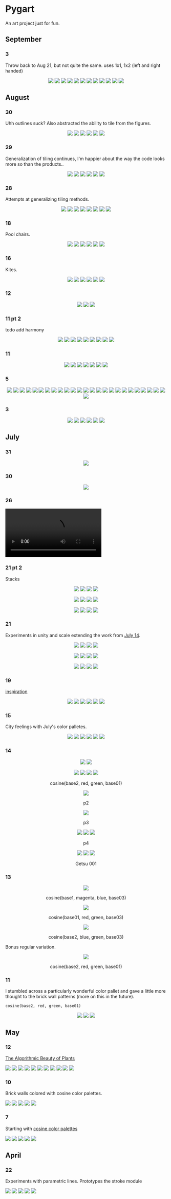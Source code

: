 # Pygart

An art project just for fun.

## September

### 3

Throw back to Aug 21, but not quite the same. uses 1x1, 1x2 (left and right handed)

<p align="center">
<img src=https://imgur.com/5hPgvFf.png />
<img src=https://imgur.com/p3EPYf2.png />
<img src=https://imgur.com/IMhYGmK.png />
<img src=https://imgur.com/9hDsvjg.png />
<img src=https://imgur.com/WvEZIOo.png />
<img src=https://imgur.com/cYKEXEX.png />
<img src=https://imgur.com/7SUMOi7.png />
<img src=https://imgur.com/CvTYZ39.png />
<img src=https://imgur.com/updmhAK.png />
<img src=https://imgur.com/sFeLwdD.png />
<img src=https://imgur.com/XLJCcxB.png />
<img src=https://imgur.com/tNHsZIu.png />
</p>

## August

### 30

Uhh outlines suck? Also abstracted the ability to tile from the figures.

<p align="center">
<img src=https://imgur.com/mevTOJt.png />
<img src=https://imgur.com/lFc7nkt.png />
<img src=https://imgur.com/hJ156dH.png />
<img src=https://imgur.com/Wq256SL.png />
<img src=https://imgur.com/cgmNErW.png />
<img src=https://imgur.com/AHMjgTw.png />
</p>

### 29

Generalization of tiling continues, I'm happier about the way the code looks more so than the products..

<p align="center">
<img src=https://imgur.com/YHS26OI.png />
<img src=https://imgur.com/qihEn48.png />
<img src=https://imgur.com/G3AKLu9.png />
<img src=https://imgur.com/vK5xHJR.png />
<img src=https://imgur.com/ACJ2ulw.png />
<img src=https://imgur.com/XTf2ZP0.png />
</p>

### 28
Attempts at generalizing tiling methods.

<p align="center">
<img src=https://imgur.com/tL9xJBr.png />
<img src=https://imgur.com/3ozG4B4.png />
<img src=https://imgur.com/AbhPupi.png />
<img src=https://imgur.com/hixqcEw.png />
<img src=https://imgur.com/7iY90tr.png />
<img src=https://imgur.com/rVsgcNu.png />
<img src=https://imgur.com/i8BwzR6.png />
<img src=https://imgur.com/rp4B8j0.png />
</p>

### 18

Pool chairs.

<p align="center">
<img src=https://imgur.com/QRSV7sg.png />
<img src=https://imgur.com/pj4dbTo.png />
<img src=https://imgur.com/fQPwhPG.png />
<img src=https://imgur.com/g49w3lT.png />
<img src=https://imgur.com/yIAg8RG.png />
<img src=https://imgur.com/r8kc5Re.png />
</p>

### 16

Kites.

<p align="center">
<img src=https://imgur.com/cn8kPdX.png />
<img src=https://imgur.com/EPeTyY6.png />
<img src=https://imgur.com/y9x4S8d.png />
<img src=https://imgur.com/UjLpStV.png />
<img src=https://imgur.com/zMle1k4.png />
<img src=https://imgur.com/cXlAg7h.png />
</p>

### 12

<p align="center">
<img src=https://imgur.com/aBWWYg1.png />
<img src=https://imgur.com/t8S5Eu0.png />
<img src=https://imgur.com/rHroADP.png />

</p>

### 11 pt 2

todo add harmony

<p align="center">
<img src=https://imgur.com/1Kd3X5U.png />
<img src=https://imgur.com/lnieIfi.png />
<img src=https://imgur.com/G6AYRdt.png />
<img src=https://imgur.com/oLDRGd5.png />
<img src=https://imgur.com/ClHiRo0.png />
<img src=https://imgur.com/BhKuNn6.png />
<img src=https://imgur.com/ujqCdjD.png />
<img src=https://imgur.com/IqzSPp4.png />
<img src=https://imgur.com/qLqW54I.png />
</p>

### 11

<p align="center">
<img src=https://imgur.com/a2p17QI.png />
<img src=https://imgur.com/E0RSt1t.png />
<img src=https://imgur.com/CNIR0KN.png />
<img src=https://imgur.com/GRCHzFl.png />
<img src=https://imgur.com/RBpVm44.png />
<img src=https://imgur.com/f1Zzuwl.png />
<img src=https://imgur.com/w1Nxaaq.png />
</p>

### 5

<p align="center">
<img src=https://imgur.com/zNyPUe9.png />
<img src=https://imgur.com/vHC11cU.png />
<img src=https://imgur.com/MQTdYa1.png />
<img src=https://imgur.com/fmiyryP.png />
<img src=https://imgur.com/ixdHSwK.png />
<img src=https://imgur.com/OAtsILu.png />
<img src=https://imgur.com/piAXCTO.png />
<img src=https://imgur.com/9waP0SI.png />
<img src=https://imgur.com/VDwGCLj.png />
<img src=https://imgur.com/bmDqhZh.png />
<img src=https://imgur.com/aoBJchC.png />
<img src=https://imgur.com/z1ZDwCY.png />
<img src=https://imgur.com/fOA22dZ.png />
<img src=https://imgur.com/HTEFaZW.png />
<img src=https://imgur.com/6eAmVux.png />
<img src=https://imgur.com/09MjI0H.png />
<img src=https://imgur.com/Z52aJ63.png />
<img src=https://imgur.com/XjjzO5G.png />
<img src=https://imgur.com/FL4tztQ.png />
<img src=https://imgur.com/Ka8jnga.png />
<img src=https://imgur.com/OeXqQZD.png />
<img src=https://imgur.com/1k3HHl9.png />
<img src=https://imgur.com/9OMzghx.png />
<img src=https://imgur.com/J6Lx5kd.png />
<img src=https://imgur.com/Sigg7OW.png />
<img src=https://imgur.com/WCdtZxK.png />
</p>


### 3

<p align="center">
<img src=https://imgur.com/JzWcvVP.png />
<img src=https://imgur.com/atvNs8Y.png />
<img src=https://imgur.com/Sf4Ew9L.png />
<img src=https://imgur.com/HaaTdCg.png />
<img src=https://imgur.com/6KLgaOc.png />
<img src=https://imgur.com/zAieule.png />
</p>

## July

### 31

<p align="center">
<img src=https://imgur.com/iNngFTk.gif />
</p>

### 30

<p align="center">
<img src=https://imgur.com/xeJp6F6.gif />
</p>

### 26

![untitled 1](https://imgur.com/dumOe2T.mp4)

### 21 pt 2

Stacks

<p align="center">
<img src=https://imgur.com/NPOvhCq.png />
<img src=https://imgur.com/k4GA1JR.png />
<img src=https://imgur.com/i7VdXmI.png />
<img src=https://imgur.com/v6rPpDe.png />
</p>

<p align="center">
<img src=https://imgur.com/2RVrj3b.png />
<img src=https://imgur.com/W2wTptB.png />
<img src=https://imgur.com/4C70vXz.png />
<img src=https://imgur.com/arMnWjB.png />
</p>

<p align="center">
<img src=https://imgur.com/ICHkHA4.png />
<img src=https://imgur.com/UcWuqPR.png />
<img src=https://imgur.com/R0AOeu4.png />
<img src=https://imgur.com/KyguGQQ.png />
</p>

### 21

Experiments in unity and scale extending the work from [July 14](https://github.com/akilmarshall/pygart#14).

<p align="center">
<img src=https://imgur.com/u0IjZPs.png />
<img src=https://imgur.com/hnivCHV.png />
<img src=https://imgur.com/TOssNUJ.png />
<img src=https://imgur.com/N80otZ4.png />
</p>

<p align="center">
<img src=https://imgur.com/lICUN4z.png />
<img src=https://imgur.com/XzLD4fJ.png />
<img src=https://imgur.com/PnOcBSP.png />
<img src=https://imgur.com/oaeWrhu.png />
</p>

<p align="center">
<img src=https://imgur.com/ruF6tGH.png />
<img src=https://imgur.com/COHNivI.png />
<img src=https://imgur.com/H0mI6xn.png />
<img src=https://imgur.com/EJKcGBe.png />
</p>

### 19

[inspiration](https://www.reddit.com/r/UrbanHell/comments/w1ursx/halle_saale_neustadt_east_germany/)

<p align="center">
<img src=https://imgur.com/lJhwyuC.png />
<img src=https://imgur.com/99edqPn.png />
<img src=https://imgur.com/HB1WopT.png />
<img src=https://imgur.com/L3wkdow.png />
<img src=https://imgur.com/wM8Ysky.png />
<img src=https://imgur.com/hQdDvkz.png />
</p>

### 15

City feelings with July's color palletes.

<p align="center">
<img src=https://imgur.com/9onugMW.png />
<img src=https://imgur.com/krQ4F84.png />
<img src=https://imgur.com/Qq3I1c8.png />
<img src=https://imgur.com/tSiil8P.png />
<img src=https://imgur.com/N6q6rJg.png />
<img src=https://imgur.com/sbrGCfi.png />
</p>

### 14

<p align="center">
<img src=https://imgur.com/cfOolZW.png />
<img src=https://imgur.com/QxNkrty.png />
</p>

<p align="center">
<img src=https://imgur.com/9NeR28A.png />
<img src=https://imgur.com/moZyPCq.png />
<img src=https://imgur.com/WXPSgKV.png />
<img src=https://imgur.com/FsoxMYN.png />
</p>
<p align = "center">cosine(base2, red, green, base01)</p>
<p align="center">
<img src=https://imgur.com/nLwNSbS.png />
</p>
<p align = "center">p2</p>
<p align="center">
<img src=https://imgur.com/TDeN6mM.png />
</p>
<p align = "center">p3</p>
<p align="center">
<img src=https://imgur.com/ygRxUwR.png />
<img src=https://imgur.com/LG6053F.png />
<img src=https://imgur.com/r6yb6vC.png />
</p>
<p align = "center">p4</p>
<p align="center">
<img src=https://imgur.com/qjkPrg0.png />
<img src=https://imgur.com/1lrnzxo.png />
<img src=https://imgur.com/KnWVAf2.png />
</p>
<p align = "center">Getsu 001</p>


### 13

<p align="center">
<img src=https://imgur.com/UYUGDP5.png />
</p>
<p align = "center">cosine(base1, magenta, blue, base03)</p>

<p align="center">
<img src=https://imgur.com/myZfEMd.png />
</p>
<p align = "center">cosine(base01, red, green, base03)</p>

<p align="center">
<img src=https://imgur.com/LIp1NbS.png />
</p>
<p align = "center">cosine(base2, blue, green, base03)</p>

Bonus regular variation.
<p align="center">
<img src=https://imgur.com/RUdxOY7.png />
</p>
<p align = "center">cosine(base2, red, green, base01)</p>



### 11

I stumbled across a particularly wonderful color pallet and gave a little more thought to the brick wall patterns (more on this in the future).

```
cosine(base2, red, green, base01)
```

<p align="center">
<img src=https://imgur.com/x2YfUqo.png />
<img src=https://imgur.com/B1S0Fi4.png />
<img src=https://imgur.com/pimcIoC.png />
</p>

## May 

### 12

[The Algorithmic Beauty of Plants](http://algorithmicbotany.org/papers/abop/abop.pdf)

<p>
  <img src=https://imgur.com/KWY6ZvK.png />
  <img src=https://imgur.com/KWY6ZvK.png />
  <img src=https://imgur.com/c61mb8b.png />
  <img src=https://imgur.com/HmVoX4L.png />
  <img src=https://imgur.com/aQQ8rz8.png />
  <img src=https://imgur.com/f80pfrS.png />
  <img src=https://imgur.com/NEh8IC8.png />
  <img src=https://imgur.com/3gd5x1S.png />
  <img src=https://imgur.com/oRsHGcM.png />
  <img src=https://imgur.com/UxcVDhy.png />
  <img src=https://imgur.com/z7bDWGr.png />
</p>

### 10

Brick walls colored with cosine color palettes.

<p>
  <img src=https://imgur.com/iMHTa3P.png />
  <img src=https://imgur.com/yt5fJsP.png />
  <img src=https://imgur.com/bZBkyQ7.png />
  <img src=https://imgur.com/8XDxMKi.png />
  <img src=https://imgur.com/pS0ztZ2.png />
</p>

### 7

Starting with [cosine color palettes](https://iquilezles.org/articles/palettes/)

<p>
  <img src=https://imgur.com/aEeAZ6B.png />
  <img src=https://imgur.com/fWXTxUp.png />
  <img src=https://imgur.com/bS9nYJU.png />
  <img src=https://imgur.com/Ypnh9ml.png />
  <img src=https://imgur.com/hUfa6pD.png />
</p>

## April 

### 22

Experiments with parametric lines. Prototypes the stroke module

<p>
  <img src=https://imgur.com/r0IglTt.png />
  <img src=https://imgur.com/amIqkM0.png />
  <img src=https://imgur.com/ky38SOJ.png />
  <img src=https://imgur.com/uP2KgNr.png />
  <img src=https://imgur.com/tyG1Zg5.png />
</p>
